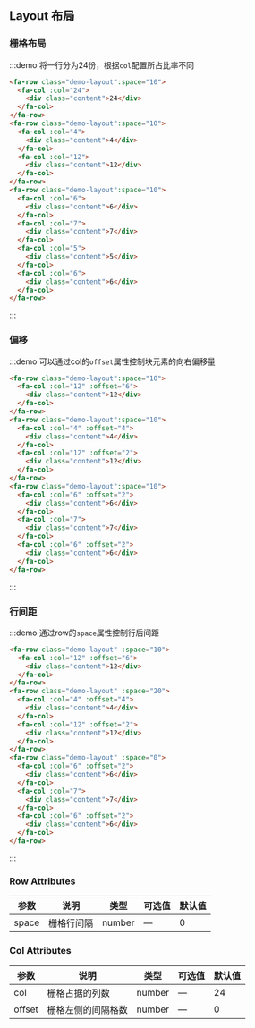 <!-- [toc] -->

## Layout 布局

### 栅格布局

:::demo 将一行分为24份，根据`col`配置所占比率不同

```html
<fa-row class="demo-layout":space="10">
  <fa-col :col="24">
    <div class="content">24</div>
  </fa-col>
</fa-row>
<fa-row class="demo-layout":space="10">
  <fa-col :col="4">
    <div class="content">4</div>
  </fa-col>
  <fa-col :col="12">
    <div class="content">12</div>
  </fa-col>
</fa-row>
<fa-row class="demo-layout":space="10">
  <fa-col :col="6">
    <div class="content">6</div>
  </fa-col>
  <fa-col :col="7">
    <div class="content">7</div>
  </fa-col>
  <fa-col :col="5">
    <div class="content">5</div>
  </fa-col>
  <fa-col :col="6">
    <div class="content">6</div>
  </fa-col>
</fa-row>

```

:::

### 偏移

:::demo 可以通过col的`offset`属性控制块元素的向右偏移量

```html
<fa-row class="demo-layout":space="10">
  <fa-col :col="12" :offset="6">
    <div class="content">12</div>
  </fa-col>
</fa-row>
<fa-row class="demo-layout":space="10">
  <fa-col :col="4" :offset="4">
    <div class="content">4</div>
  </fa-col>
  <fa-col :col="12" :offset="2">
    <div class="content">12</div>
  </fa-col>
</fa-row>
<fa-row class="demo-layout":space="10">
  <fa-col :col="6" :offset="2">
    <div class="content">6</div>
  </fa-col>
  <fa-col :col="7">
    <div class="content">7</div>
  </fa-col>
  <fa-col :col="6" :offset="2">
    <div class="content">6</div>
  </fa-col>
</fa-row>
```

:::

### 行间距

:::demo 通过row的`space`属性控制行后间距

```html
<fa-row class="demo-layout" :space="10">
  <fa-col :col="12" :offset="6">
    <div class="content">12</div>
  </fa-col>
</fa-row>
<fa-row class="demo-layout" :space="20">
  <fa-col :col="4" :offset="4">
    <div class="content">4</div>
  </fa-col>
  <fa-col :col="12" :offset="2">
    <div class="content">12</div>
  </fa-col>
</fa-row>
<fa-row class="demo-layout" :space="0">
  <fa-col :col="6" :offset="2">
    <div class="content">6</div>
  </fa-col>
  <fa-col :col="7">
    <div class="content">7</div>
  </fa-col>
  <fa-col :col="6" :offset="2">
    <div class="content">6</div>
  </fa-col>
</fa-row>
```

:::

### Row Attributes
| 参数      | 说明          | 类型      | 可选值                           | 默认值  |
|---------- |-------------- |---------- |--------------------------------  |-------- |
| space | 栅格行间隔 | number | — | 0 |


### Col Attributes
| 参数      | 说明          | 类型      | 可选值                           | 默认值  |
|---------- |-------------- |---------- |--------------------------------  |-------- |
| col | 栅格占据的列数 | number | — | 24 |
| offset | 栅格左侧的间隔格数 | number | — | 0 |

